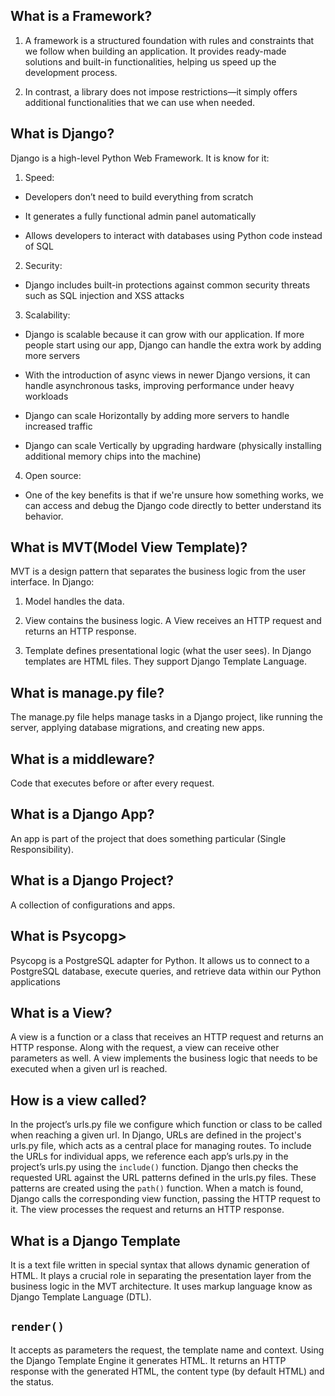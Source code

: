 ## What is a Framework?

1. A framework is a structured foundation with rules and constraints that we follow when building an application. It provides ready-made solutions and built-in functionalities, helping us speed up the development process.

2. In contrast, a library does not impose restrictions—it simply offers additional functionalities that we can use when needed.

## What is Django?

Django is a high-level Python Web Framework. It is know for it:

1. Speed:

-   Developers don’t need to build everything from scratch

-   It generates a fully functional admin panel automatically

-   Allows developers to interact with databases using Python code instead of SQL

2. Security:

-   Django includes built-in protections against common security threats such as SQL injection and XSS attacks

3. Scalability:

-   Django is scalable because it can grow with our application. If more people start using our app, Django can handle the extra work by adding more servers

-   With the introduction of async views in newer Django versions, it can handle asynchronous tasks, improving performance under heavy workloads

-   Django can scale Horizontally by adding more servers to handle increased traffic

-   Django can scale Vertically by upgrading hardware (physically installing additional memory chips into the machine)

4. Open source:

-   One of the key benefits is that if we're unsure how something works, we can access and debug the Django code directly to better understand its behavior.

## What is MVT(Model View Template)?

MVT is a design pattern that separates the business logic from the user interface. In Django:

1. Model handles the data.

2. View contains the business logic. A View receives an HTTP request and returns an HTTP response.

3. Template defines presentational logic (what the user sees). In Django templates are HTML files. They support Django Template Language.

## What is manage.py file?

The manage.py file helps manage tasks in a Django project, like running the server, applying database migrations, and creating new apps.

## What is a middleware?

Code that executes before or after every request.

## What is a Django App?

An app is part of the project that does something particular (Single Responsibility).

## What is a Django Project?

A collection of configurations and apps.

## What is Psycopg>

Psycopg is a PostgreSQL adapter for Python. It allows us to connect to a PostgreSQL database, execute queries, and retrieve data within our Python applications

## What is a View?

A view is a function or a class that receives an HTTP request and returns an HTTP response. Along with the request, a view can receive other parameters as well. A view implements the business logic that needs to be executed when a given url is reached.

## How is a view called?

In the project’s urls.py file we configure which function or class to be called when reaching a given url.
In Django, URLs are defined in the project's urls.py file, which acts as a central place for managing routes. To include the URLs for individual apps, we reference each app’s urls.py in the project’s urls.py using the `include()` function. Django then checks the requested URL against the URL patterns defined in the urls.py files. These patterns are created using the `path()` function. When a match is found, Django calls the corresponding view function, passing the HTTP request to it. The view processes the request and returns an HTTP response.

## What is a Django Template

It is a text file written in special syntax that allows dynamic generation of HTML. It plays a crucial role in separating the presentation layer from the business logic in the MVT architecture. It uses markup language know as Django Template Language (DTL).

## `render()`

It accepts as parameters the request, the template name and context. Using the Django Template Engine it generates HTML. It returns an HTTP response with the generated HTML, the content type (by default HTML) and the status. 
